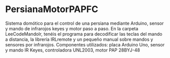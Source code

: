 # PersianaMotorPAPFC
Sistema domótico para el control de una persiana mediante Arduino, sensor y mando de infrarojos keyes y motor paso a paso.
En la carpeta LeeCodeMandoIr, tenéis el programa para decodificar las teclas del mando a distancia, la librería IRLremote y un pequeño manual sobre mandos y sensores por infrarojos.
Componentes utilizados: placa Arduino Uno, sensor y mando IR Keyes, controladora UNL2003, motor PAP 28BYJ-48
